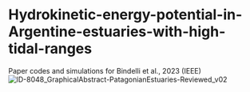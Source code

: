 # Hydrokinetic-energy-potential-in-Argentine-estuaries-with-high-tidal-ranges
Paper codes and simulations for Bindelli et al., 2023 (IEEE)
![ID-8048_GraphicalAbstract-PatagonianEstuaries-Reviewed_v02](https://github.com/lucasbindelli/Hydrokinetic-energy-potential-in-Argentine-estuaries-with-high-tidal-ranges/assets/94264268/8d7fe4fb-7eb9-423b-8bf2-fc29c1c5366c)
